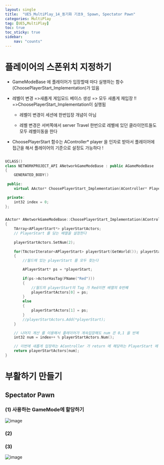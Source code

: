 ```yaml
---
layout: single
title:  "UE5_MultiPlay_14_동기화 기초9_ Spawn, Spectator Pawn"
categories: MultiPlay
tag: [UE5,MultiPlay]
toc: true
toc_sticky: true
sidebar:
    nav: "counts"
---
```


# 플레이어의 스폰위치 지정하기 

* GameModeBase 에 플레이어가 입장할때 마다 실행하는 함수 (ChoosePlayerStart_Implementation)가 있음 
   
* 레벨이 변경 =>새롭게 게임모드 베이스 생성 => 모두 새롭게 재입장 !! =>ChoosePlayerStart_Implementation이 실행됨
	* 레벨이 변경이 세션에 한번입장 개념이 아님
	  
	* 레벨 변경은 서버쪽애서 server Travel 한번으로 레벨에 있던 클라이언트들도 모두 레벨이동을 한다
   
* ChoosePlayerStart 함수는 AController* player  을 인자로 받아서 플레이어에 접근을 해서 플레이어의 기준으로 설정도 가능하다 !

   
```cpp

UCLASS()
class NETWORKPROJECT_API ANetworkGameModeBase : public AGameModeBase
{
	GENERATED_BODY()
	
 public:
	virtual AActor* ChoosePlayerStart_Implementation(AController* Player) override;

 private:
	int32 index = 0;
};


AActor* ANetworkGameModeBase::ChoosePlayerStart_Implementation(AController* player)
{
	TArray<APlayerStart*> playerStartActors;
	// PlayerStart 를 담는 배열을 설정한다  
	
	playerStartActors.SetNum(2); 
	
	for(TActorIterator<APlayerStart> playerStart(GetWorld()); playerStart; ++playerStart)
	{
		//월드에 있는 playerStart 를 모두 찾는다

		APlayerStart* ps = *playerStart;
		
		if(ps->ActorHasTag(FName("Red")))
		{
			//월드의 playerStart의 Tag 가 Red이면 배열의 0번쨰
			playerStartActors[0] = ps;
		}
		else
		{
			playerStartActors[1] = ps;	
		}
		//playerStartActors.Add(*playerStart);
	}

	// 나머지 계산 를 이용해서 플레이어가 계속입장해도 num 은 0,1 을 반복 
	int32 num = index++ % playerStartActors.Num();

	// 이번에 새롭게 입장하는 AController 가 return 에 해당하는 PlayerStart 에 스폰하게 된다
	return playerStartActors[num];
}
```


# 부활하기 만들기

## Spectator Pawn 

### (1) 사용하는 GameMode에 할당하기 
![image](https://github.com/silverlnng/MultiTeamProject/assets/112385982/a9bd0021-563b-4979-a686-36f222b271cd)

### (2) 


### (3)

![image](https://github.com/silverlnng/MultiTeamProject/assets/112385982/c040e425-7842-43a6-afa6-c44a34e9d6aa)
